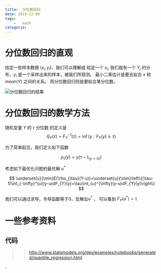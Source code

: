 ```yaml
---
title:  分位数回归
date: 2019-12-09
tags:
    -   math
categorie:  
---
```


# 分位数回归的直观

给定一些样本数据 $(x_i, y_i)$，我们可以理解成 给定一个 $x_i$, 我们就有一个 $Y_i$ 的分布，$y_i$ 是一个采样出来的样本，被我们所观测。 最小二乘估计是要去拟合 $x$ 和 $mean(Y)$ 之间的关系。 而分位数回归则是要拟合某分位数。

![分位数回归的结果](https://img-1253424161.cos.ap-shanghai.myqcloud.com/xsj/2019/12/1575889988287.png)
 
 
 
 
# 分位数回归的数学方法
随机变量 $Y$ 的 $\tau$ 分位数 的定义是
$$ Q_{Y}(\tau)=F_{Y}^{-1}(\tau)=\inf\left\{ y:F_{Y}(y)\geq\tau\right\} $$

为了简单起见，我们定义如下函数

$$ \rho_{\tau}(y)=y(\tau-\mathbb{I}_{(y<0)}) $$
 
 
考虑如下最优化问题的最优解 $u^*$

$$ \underset{u}{\min}E(\rho_{\tau}(Y-u))=\underset{u}{\min}\left\{(\tau-1)\int_{-\infty}^{u}(y-u)dF_{Y}(y)+\tau\int_{u}^{\infty}(y-u)dF_{Y}(y)\right\} $$

我们可以通过求导，令导函数等于0，反解出$u^*$ ， 可以看到 $F_{Y}(u^*)=\tau$
 # 一些参考资料
  
 ## 代码
 >>  http://www.statsmodels.org/dev/examples/notebooks/generated/quantile_regression.html
 >>  
 
 .
